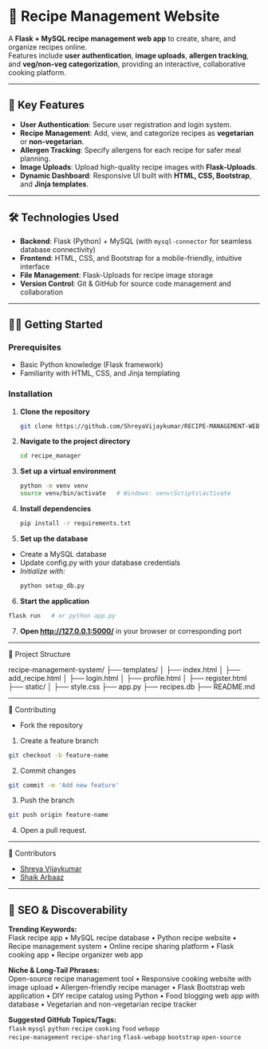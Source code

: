 # 🍲 Recipe Management Website
A **Flask + MySQL recipe management web app** to create, share, and organize recipes online.  
Features include **user authentication**, **image uploads**, **allergen tracking**, and **veg/non-veg categorization**, providing an interactive, collaborative cooking platform.

---

## 🚀 Key Features
- **User Authentication**: Secure user registration and login system.  
- **Recipe Management**: Add, view, and categorize recipes as **vegetarian** or **non-vegetarian**.  
- **Allergen Tracking**: Specify allergens for each recipe for safer meal planning.  
- **Image Uploads**: Upload high-quality recipe images with **Flask-Uploads**.  
- **Dynamic Dashboard**: Responsive UI built with **HTML, CSS, Bootstrap**, and **Jinja templates**.

---

## 🛠️ Technologies Used
- **Backend**: Flask (Python) + MySQL (with `mysql-connector` for seamless database connectivity)  
- **Frontend**: HTML, CSS, and Bootstrap for a mobile-friendly, intuitive interface  
- **File Management**: Flask-Uploads for recipe image storage  
- **Version Control**: Git & GitHub for source code management and collaboration

---

## 🧑‍🍳 Getting Started

### Prerequisites
- Basic Python knowledge (Flask framework)  
- Familiarity with HTML, CSS, and Jinja templating  

### Installation
1. **Clone the repository**
   ```bash
   git clone https://github.com/ShreyaVijaykumar/RECIPE-MANAGEMENT-WEBSITE.git
   ```
   
2. **Navigate to the project directory**
   ```bash
   cd recipe_manager
   ```
   
3. **Set up a virtual environment**
   ```bash
   python -m venv venv
   source venv/bin/activate   # Windows: venv\Scripts\activate
   ```
   
4. **Install dependencies**
   ```bash
   pip install -r requirements.txt
   ```
   
5. **Set up the database**
- Create a MySQL database
- Update config.py with your database credentials
- *Initialize with:*
  ```bash
  python setup_db.py
  ```

6. **Start the application**
  ```bash
  flask run   # or python app.py
  ```

7. **Open http://127.0.0.1:5000/**
 in your browser or corresponding port

---

📂 Project Structure

recipe-management-system/
├── templates/
│   ├── index.html
│   ├── add_recipe.html
│   ├── login.html
│   ├── profile.html
│   ├── register.html
├── static/
│   ├── style.css
├── app.py
├── recipes.db
├── README.md

---

🤝 Contributing

- Fork the repository
1) Create a feature branch
  ```bash 
  git checkout -b feature-name
  ```

2) Commit changes
  ```bash
  git commit -m 'Add new feature'
  ```

3) Push the branch
  ```bash
  git push origin feature-name
  ```
4) Open a pull request.

---

👥 Contributors

- [Shreya Vijaykumar](https://github.com/ShreyaVijaykumar)  
- [Shaik Arbaaz](https://github.com/ShaikArbaaz)

---

## 🔎 SEO & Discoverability

**Trending Keywords:**  
Flask recipe app • MySQL recipe database • Python recipe website • Recipe management system • Online recipe sharing platform • Flask cooking app • Recipe organizer web app

**Niche & Long-Tail Phrases:**  
Open-source recipe management tool • Responsive cooking website with image upload • Allergen-friendly recipe manager • Flask Bootstrap web application • DIY recipe catalog using Python • Food blogging web app with database • Vegetarian and non-vegetarian recipe tracker

**Suggested GitHub Topics/Tags:**  
`flask` `mysql` `python` `recipe` `cooking` `food` `webapp`  
`recipe-management` `recipe-sharing` `flask-webapp` `bootstrap` `open-source`

